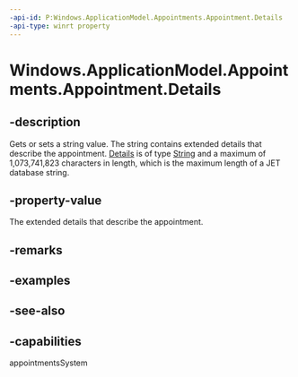 ```yaml
---
-api-id: P:Windows.ApplicationModel.Appointments.Appointment.Details
-api-type: winrt property
---
```


<!-- Property syntax
public string Details { get;  set; }
-->

# Windows.ApplicationModel.Appointments.Appointment.Details

## -description
Gets or sets a string value. The string contains extended details that describe the appointment. [Details](appointment_details.md) is of type [String](https://msdn.microsoft.com/library/system.string.aspx) and a maximum of 1,073,741,823 characters in length, which is the maximum length of a JET database string.

## -property-value
The extended details that describe the appointment.

## -remarks
<!--TBW more guidance on string form-->

## -examples

## -see-also

## -capabilities
appointmentsSystem
